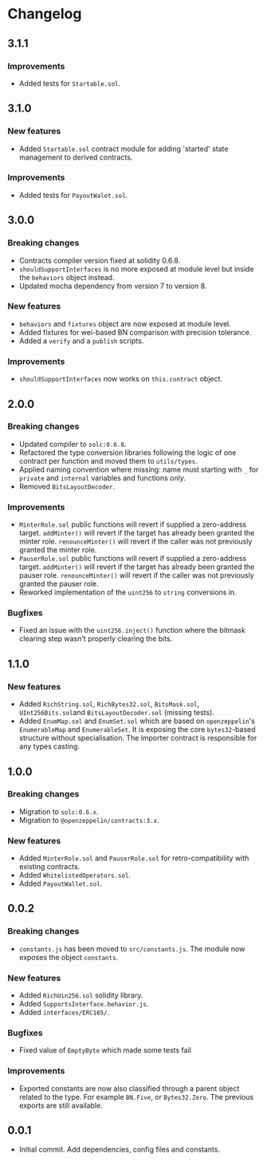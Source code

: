 # Changelog

## 3.1.1

### Improvements
 * Added tests for `Startable.sol`.

## 3.1.0

### New features
 * Added `Startable.sol` contract module for adding 'started' state management to derived contracts.

### Improvements
 * Added tests for `PayoutWalet.sol`.

## 3.0.0

### Breaking changes
 * Contracts compiler version fixed at solidity 0.6.8.
 * `shouldSupportInterfaces` is no more exposed at module level but inside the `behaviors` object instead.
 * Updated mocha dependency from version 7 to version 8.

### New features
 * `behaviors` and `fixtures` object are now exposed at module level.
 * Added fixtures for wei-based BN comparison with precision tolerance.
 * Added a `verify` and a `publish` scripts.

### Improvements
 * `shouldSupportInterfaces` now works on `this.contract` object.

## 2.0.0

### Breaking changes
 * Updated compiler to `solc:0.6.8`.
 * Refactored the type conversion libraries following the logic of one contract per function and moved them to `utils/types`.
 * Applied naming convention where missing: name must starting with `_` for `private` and `internal` variables and functions *only*.
 * Removed `BitsLayoutDecoder`.

### Improvements
 * `MinterRole.sol` public functions will revert if supplied a zero-address target. `addMinter()` will revert if the target has already been granted the minter role. `renounceMinter()` will revert if the caller was not previously granted the minter role.
 * `PauserRole.sol` public functions will revert if supplied a zero-address target. `addMinter()` will revert if the target has already been granted the pauser role. `renounceMinter()` will revert if the caller was not previously granted the pauser role.
 * Reworked implementation of the `uint256` to `string` conversions in.

 ### Bugfixes
  * Fixed an issue with the `uint256.inject()` function where the bitmask clearing step wasn't properly clearing the bits.

## 1.1.0

### New features
 * Added `RichString.sol`, `RichBytes32.sol`, `BitsMask.sol`, `UInt256Bits.sol`and `BitsLayoutDecoder.sol` (missing tests).
 * Added `EnumMap.sol` and `EnumSet.sol` which are based on `openzeppelin`'s `EnumerableMap` and `EnumerableSet`. It is exposing the core `bytes32`-based structure without specialisation. The importer contract is responsible for any types casting.

## 1.0.0

### Breaking changes
 * Migration to `solc:0.6.x`.
 * Migration to `@openzeppelin/contracts:3.x`.

### New features
 * Added `MinterRole.sol` and `PauserRole.sol` for retro-compatibility with existing contracts.
 * Added `WhitelistedOperators.sol`.
 * Added `PayoutWallet.sol`.

## 0.0.2

### Breaking changes
 * `constants.js` has been moved to `src/constants.js`. The module now exposes the object `constants`.

### New features
 * Added `RichUin256.sol` solidity library.
 * Added `SupportsInterface.behavior.js`.
 * Added `interfaces/ERC165/`.

### Bugfixes
 * Fixed value of `EmptyByte` which made some tests fail

### Improvements
 * Exported constants are now also classified through a parent object related to the type. For example `BN.Five`, or `Bytes32.Zero`. The previous exports are still available.

## 0.0.1
 * Initial commit. Add dependencies, config files and constants.
